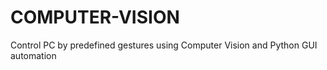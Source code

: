 # COMPUTER-VISION
Control PC by predefined gestures using Computer Vision and Python GUI automation

